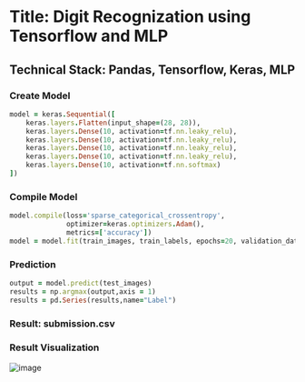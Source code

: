 # Title: Digit Recognization using Tensorflow and MLP 
## Technical Stack: Pandas, Tensorflow, Keras, MLP 

### Create Model  
```ruby
model = keras.Sequential([
    keras.layers.Flatten(input_shape=(28, 28)),
    keras.layers.Dense(10, activation=tf.nn.leaky_relu), 
    keras.layers.Dense(10, activation=tf.nn.leaky_relu),
    keras.layers.Dense(10, activation=tf.nn.leaky_relu), 
    keras.layers.Dense(10, activation=tf.nn.leaky_relu), 
    keras.layers.Dense(10, activation=tf.nn.softmax)
])
```

### Compile Model 
```ruby
model.compile(loss='sparse_categorical_crossentropy',
              optimizer=keras.optimizers.Adam(),
              metrics=['accuracy'])
model = model.fit(train_images, train_labels, epochs=20, validation_data=(val_images, val_labels))
```

### Prediction 
```ruby
output = model.predict(test_images)
results = np.argmax(output,axis = 1)
results = pd.Series(results,name="Label")
```

### Result: submission.csv
### Result Visualization
![image](https://github.com/dangminh214/Digits-Recognization/assets/51837721/72ba2cd9-3d03-43a4-a150-766db6986b0a)

